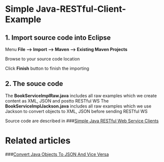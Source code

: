 # Simple Java-RESTful-Client-Example 


## 1. Import source code into Eclipse

Menu **File –> Import –> Maven –> Existing Maven Projects**

Browse to your source code location

Click **Finish** button to finish the importing

## 2. The souce code

The **BookServiceImplRaw.java** includes all raw examples which we create content as XML, JSON and postto RESTful WS
The **BookServiceImplJackson.java** includes all raw examples which we use Jackson to convert objects to XML, JSON before sending RESTful WS

Source code are described in ###[Simple Java RESTful Web Service Clients](http://howtoprogram.xyz/2016/07/02/java-restful-web-service-clients/)

# Related articles
###[Convert Java Objects To JSON And Vice Versa](http://howtoprogram.xyz/2016/07/01/convert-java-objects-json-vice-versa/)